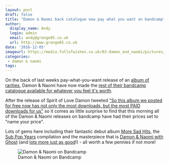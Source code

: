 ```yaml
---
layout: post
draft: false
title: "Damon & Naomi back catalogue now pay what you want on bandcamp"
author:
  display_name: Andy
  login: admin
  email: andy@grange85.co.uk
  url: http://www.grange85.co.uk
date: '2016-12-05'
imageurl: https://media.fullofwishes.co.uk/03-damon_and_naomi/pictures/damon-and-naomi-bandcamp-grab.jpg
categories:
 - damon & naomi
tags:
---
```

<p class="lead">On the back of last weeks pay-what-you-want release of an <a href="https://damonandnaomi.bandcamp.com/album/spirit-of-love-b-sides-bonuses-and-soundtracks">album of rarities</a>, Damon & Naomi have now made the <a href="https://damonandnaomi.bandcamp.com/">rest of their bandcamp catalogue available for whatever you feel it's worth</a>.</p>
<p>After the release of Spirit of Love Damon tweeted <a href="https://twitter.com/dada_drummer/status/805064393075687424">"So this album we posted for free now has not only the most downloads, but the most PAID downloads for us"</a> so it comes as little surprise to find that this morning all of the Damon & Naomi releases on bandcamp have had their prices set to "name your price".</p>
<p>Lots of gems here including their fantastic debut album <a href="https://damonandnaomi.bandcamp.com/album/more-sad-hits">More Sad Hits</a>, the <a href="https://damonandnaomi.bandcamp.com/album/the-sub-pop-years-1995-2002">Sub Pop Years</a> compilation and the masterpiece that is <a href="https://damonandnaomi.bandcamp.com/album/damon-naomi-with-ghost">Damon & Naomi with Ghost</a> (and <a href="https://damonandnaomi.bandcamp.com/">lots more just as good</a>!) - all worth a few pennies if not more!</p>
<figure class="caption aligncenter"><img src="https://media.fullofwishes.co.uk/03-damon_and_naomi/pictures/damon-and-naomi-bandcamp-grab.jpg" alt="Damon & Naomi on Bandcamp" /><figcaption class="caption-text">Damon & Naomi on Bandcamp</figcaption></figure>
